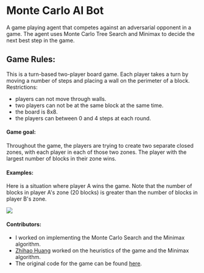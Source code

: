 # Monte Carlo AI Bot
A game playing agent that competes against an adversarial opponent in a game. The agent uses Monte Carlo Tree Search and Minimax to decide the next best step in the game.

## Game Rules:
This is a turn-based two-player board game. Each player takes a turn by moving a number of steps and placing a wall on the perimeter of a block. 
Restrictions:
- players can not move through walls.
- two players can not be at the same block at the same time.
- the board is 8x8.
- the players can between 0 and 4 steps at each round.

#### Game goal:
Throughout the game, the players are trying to create two separate closed zones, with each player in each of those two zones. The player with the largest number of blocks in their zone wins.


#### Examples:
Here is a situation where player A wins the game. Note that the number of blocks in player A's zone (20 blocks) is greater than the number of blocks in player B's zone.
<p>
  <img src="https://user-images.githubusercontent.com/78103711/185810666-f98ad90a-f542-4266-b76a-639a6f577e94.png">
</p>

#### Contributors:
- I worked on implementing the Monte Carlo Search and the Minimax algorithm.
- [Zhihao Huang](https://github.com/zhihao2828) worked on the heuristics of the game and the Minimax algorithm. 
- The original code for the game can be found [here](https://github.com/comp424mcgill/Project-COMP424-2022-Winter).
